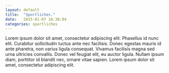 ```yaml
---
layout: default
title:  "Sportliches."
date:   2015-01-07 18:38:04
categories: sportliches
---
```



Lorem ipsum dolor sit amet, consectetur adipiscing elit. Phasellus id nunc elit. Curabitur sollicitudin luctus ante nec facilisis. Donec egestas mauris id ante pharetra, non varius ligula consequat. Vivamus facilisis magna sed urna ultricies convallis. Donec vel feugiat elit, eu auctor ligula. Nullam ipsum diam, porttitor id blandit nec, ornare vitae sapien. Lorem ipsum dolor sit amet, consectetur adipiscing elit.

